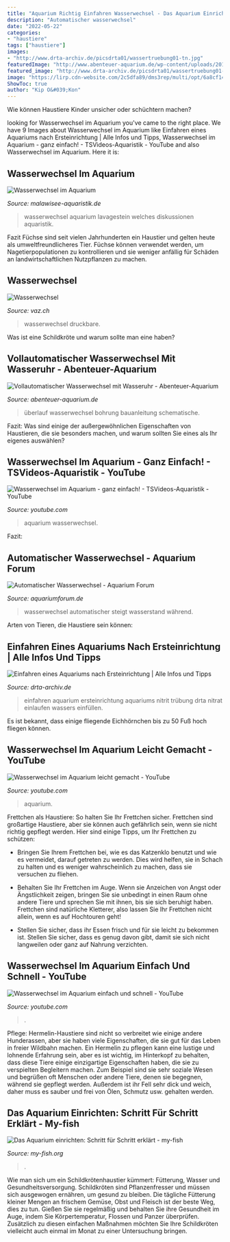 ```yaml
---
title: "Aquarium Richtig Einfahren Wasserwechsel - Das Aquarium Einrichten: Schritt Für Schritt Erklärt"
description: "Automatischer wasserwechsel"
date: "2022-05-22"
categories:
- "haustiere"
tags: ["haustiere"]
images:
- "http://www.drta-archiv.de/picsdrta01/wassertruebung01-tn.jpg"
featuredImage: "http://www.abenteuer-aquarium.de/wp-content/uploads/2018/03/uberlauf.jpg"
featured_image: "http://www.drta-archiv.de/picsdrta01/wassertruebung01-tn.jpg"
image: "https://lirp.cdn-website.com/2c5dfa89/dms3rep/multi/opt/6a8cf143-369b-464f-9b58-c57de1c498fe-960w.jpg"
ShowToc: true
author: "Kip O&#039;Kon"
---
```



Wie können Haustiere Kinder unsicher oder schüchtern machen?

	

		
looking for Wasserwechsel im Aquarium you've came to the right place. We have 9 Images about Wasserwechsel im Aquarium like Einfahren eines Aquariums nach Ersteinrichtung | Alle Infos und Tipps, Wasserwechsel im Aquarium - ganz einfach! - TSVideos-Aquaristik - YouTube and also Wasserwechsel im Aquarium. Here it is:
		
    
## Wasserwechsel Im Aquarium

<img loading=lazy src="https://lirp.cdn-website.com/2c5dfa89/dms3rep/multi/opt/6a8cf143-369b-464f-9b58-c57de1c498fe-960w.jpg" onerror="this.onerror=null;this.src='https://tse4.mm.bing.net/th?id=OIP._7jXUxiQZem111SMId7N0gHaFj&amp;pid=15.1';" alt="Wasserwechsel im Aquarium">

_Source: malawisee-aquaristik.de_

>wasserwechsel aquarium lavagestein welches diskussionen aquaristik. 

	

Fazit
Füchse sind seit vielen Jahrhunderten ein Haustier und gelten heute als umweltfreundlicheres Tier. Füchse können verwendet werden, um Nagetierpopulationen zu kontrollieren und sie weniger anfällig für Schäden an landwirtschaftlichen Nutzpflanzen zu machen.

    
## Wasserwechsel

<img loading=lazy src="http://www.vaz.ch/images/img_1379_sbp.jpg" onerror="this.onerror=null;this.src='https://tse3.mm.bing.net/th?id=OIP.xtvc2S4sXJ5yf3UA9Opk3gAAAA&amp;pid=15.1';" alt="Wasserwechsel">

_Source: vaz.ch_

>wasserwechsel druckbare. 

	

Was ist eine Schildkröte und warum sollte man eine haben?

    
## Vollautomatischer Wasserwechsel Mit Wasseruhr - Abenteuer-Aquarium

<img loading=lazy src="http://www.abenteuer-aquarium.de/wp-content/uploads/2018/03/uberlauf.jpg" onerror="this.onerror=null;this.src='https://tse1.mm.bing.net/th?id=OIP.zusJ9De0W-THUBRLXXqygwHaFf&amp;pid=15.1';" alt="Vollautomatischer Wasserwechsel mit Wasseruhr - Abenteuer-Aquarium">

_Source: abenteuer-aquarium.de_

>überlauf wasserwechsel bohrung bauanleitung schematische. 

	

Fazit: Was sind einige der außergewöhnlichen Eigenschaften von Haustieren, die sie besonders machen, und warum sollten Sie eines als Ihr eigenes auswählen?

    
## Wasserwechsel Im Aquarium - Ganz Einfach! - TSVideos-Aquaristik - YouTube

<img loading=lazy src="https://i.ytimg.com/vi/Bbz6VFedD1U/maxresdefault.jpg" onerror="this.onerror=null;this.src='https://tse2.mm.bing.net/th?id=OIP.DlfLiftwHjA0404WIy3PSgHaEK&amp;pid=15.1';" alt="Wasserwechsel im Aquarium - ganz einfach! - TSVideos-Aquaristik - YouTube">

_Source: youtube.com_

>aquarium wasserwechsel. 

	

Fazit:

    
## Automatischer Wasserwechsel - Aquarium Forum

<img loading=lazy src="http://www.voelklein-bodensee.de/aquarium/technik/aquariumtechnik2013.08.07.3k.jpg" onerror="this.onerror=null;this.src='https://tse1.mm.bing.net/th?id=OIP.Q5jewAhTguZhMchDukKLZQHaFj&amp;pid=15.1';" alt="Automatischer Wasserwechsel - Aquarium Forum">

_Source: aquariumforum.de_

>wasserwechsel automatischer steigt wasserstand während. 

	

Arten von Tieren, die Haustiere sein können:

    
## Einfahren Eines Aquariums Nach Ersteinrichtung | Alle Infos Und Tipps

<img loading=lazy src="http://www.drta-archiv.de/picsdrta01/wassertruebung01-tn.jpg" onerror="this.onerror=null;this.src='https://tse2.mm.bing.net/th?id=OIP.Gd0OI9ioBJUuBPK_F3__zAAAAA&amp;pid=15.1';" alt="Einfahren eines Aquariums nach Ersteinrichtung | Alle Infos und Tipps">

_Source: drta-archiv.de_

>einfahren aquarium ersteinrichtung aquariums nitrit trübung drta nitrat einlaufen wassers einfüllen. 

	

Es ist bekannt, dass einige fliegende Eichhörnchen bis zu 50 Fuß hoch fliegen können.

    
## Wasserwechsel Im Aquarium Leicht Gemacht - YouTube

<img loading=lazy src="https://i.ytimg.com/vi/6__9S9tvIaI/maxresdefault.jpg" onerror="this.onerror=null;this.src='https://tse2.mm.bing.net/th?id=OIP.LzsMR9qfV6B9SK7PPyAU2gHaEK&amp;pid=15.1';" alt="Wasserwechsel im Aquarium leicht gemacht - YouTube">

_Source: youtube.com_

>aquarium. 

	

Frettchen als Haustiere: So halten Sie Ihr Frettchen sicher.
Frettchen sind großartige Haustiere, aber sie können auch gefährlich sein, wenn sie nicht richtig gepflegt werden. Hier sind einige Tipps, um Ihr Frettchen zu schützen:
- Bringen Sie Ihrem Frettchen bei, wie es das Katzenklo benutzt und wie es vermeidet, darauf getreten zu werden. Dies wird helfen, sie in Schach zu halten und es weniger wahrscheinlich zu machen, dass sie versuchen zu fliehen.

- Behalten Sie Ihr Frettchen im Auge. Wenn sie Anzeichen von Angst oder Ängstlichkeit zeigen, bringen Sie sie unbedingt in einen Raum ohne andere Tiere und sprechen Sie mit ihnen, bis sie sich beruhigt haben. Frettchen sind natürliche Kletterer, also lassen Sie Ihr Frettchen nicht allein, wenn es auf Hochtouren geht!

- Stellen Sie sicher, dass ihr Essen frisch und für sie leicht zu bekommen ist. Stellen Sie sicher, dass es genug davon gibt, damit sie sich nicht langweilen oder ganz auf Nahrung verzichten.

    
## Wasserwechsel Im Aquarium Einfach Und Schnell - YouTube

<img loading=lazy src="https://i.ytimg.com/vi/QziQc9V2pyw/hqdefault.jpg" onerror="this.onerror=null;this.src='https://tse3.mm.bing.net/th?id=OIP.RcW3dKPkK5LZZ2MUj6VQhAHaFj&amp;pid=15.1';" alt="Wasserwechsel im Aquarium einfach und schnell - YouTube">

_Source: youtube.com_

>. 

	

Pflege: Hermelin-Haustiere sind nicht so verbreitet wie einige andere Hunderassen, aber sie haben viele Eigenschaften, die sie gut für das Leben in freier Wildbahn machen.
Ein Hermelin zu pflegen kann eine lustige und lohnende Erfahrung sein, aber es ist wichtig, im Hinterkopf zu behalten, dass diese Tiere einige einzigartige Eigenschaften haben, die sie zu verspielten Begleitern machen. Zum Beispiel sind sie sehr soziale Wesen und begrüßen oft Menschen oder andere Tiere, denen sie begegnen, während sie gepflegt werden. Außerdem ist ihr Fell sehr dick und weich, daher muss es sauber und frei von Ölen, Schmutz usw. gehalten werden.

    
## Das Aquarium Einrichten: Schritt Für Schritt Erklärt - My-fish

<img loading=lazy src="https://my-fish.org/wp-content/uploads/2014/09/15_Entwicklung1.jpg" onerror="this.onerror=null;this.src='https://tse2.mm.bing.net/th?id=OIP.i-Qn3gLr33oGbQUJha88VgHaE8&amp;pid=15.1';" alt="Das Aquarium einrichten: Schritt für Schritt erklärt - my-fish">

_Source: my-fish.org_

>. 

	

Wie man sich um ein Schildkrötenhaustier kümmert: Fütterung, Wasser und Gesundheitsversorgung.
Schildkröten sind Pflanzenfresser und müssen sich ausgewogen ernähren, um gesund zu bleiben. Die tägliche Fütterung kleiner Mengen an frischem Gemüse, Obst und Fleisch ist der beste Weg, dies zu tun. Gießen Sie sie regelmäßig und behalten Sie ihre Gesundheit im Auge, indem Sie Körpertemperatur, Flossen und Panzer überprüfen. Zusätzlich zu diesen einfachen Maßnahmen möchten Sie Ihre Schildkröten vielleicht auch einmal im Monat zu einer Untersuchung bringen.

